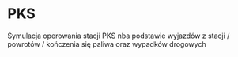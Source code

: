 # PKS
Symulacja operowania stacji PKS 
nba podstawie wyjazdów z stacji / powrotów / kończenia się paliwa oraz wypadków drogowych 

